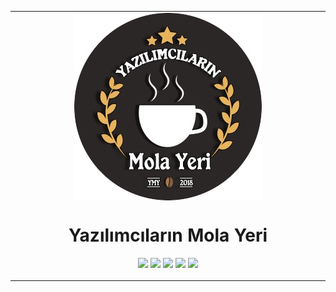 <table align="center"><tr><td align="center" width="9999">
<img src="ymy-logo.png" align="center">
  
# Yazılımcıların Mola Yeri

<a href="https://discord.gg/KazHgb2"><img src="https://img.shields.io/discord/418887354699350028?label=discord"></a>
<a href="https://t.me/ymytelegram"><img src="https://img.shields.io/badge/ymytelegram-telegram-blue"></a>
<a href="https://instagram.com/ymolayeri"><img src="https://img.shields.io/badge/ymolayeri-instagram-f56040"></a>
<a href="https://twitter.com/ymolayeri"><img src="https://img.shields.io/badge/ymolayeri-twitter-1da1f2"></a>
<a href="https://github.com/ymy-discord"><img src="https://img.shields.io/badge/ymy--discord-github-orange"></a>

</td></tr></table>
